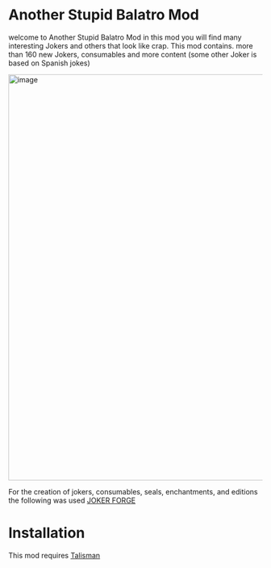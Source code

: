 # Another Stupid Balatro Mod
welcome to Another Stupid Balatro Mod in this mod you will find many interesting Jokers and others that look like crap. This mod contains. more than 160 new Jokers, consumables and more content
(some other Joker is based on Spanish jokes)

<img width="897" height="804" alt="image" src="https://github.com/user-attachments/assets/b47aa2c9-a722-4caa-a914-2c8a4a02072d" />

For the creation of jokers, consumables, seals, enchantments, and editions the following was used [JOKER FORGE](https://jokerforge.jaydchw.com/overview)

# Installation
This mod requires [Talisman](https://github.com/SpectralPack/Talisman)






